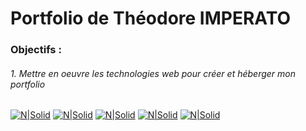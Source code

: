 # Portfolio de Théodore IMPERATO
### Objectifs :
###### 1. Mettre en oeuvre les technologies web pour créer et héberger mon portfolio

 [![N|Solid](https://imgur.com/eExJeiK.png)](https://nodesource.com/products/nsolid) [![N|Solid](https://imgur.com/8UhUYoD.png)](https://nodesource.com/products/nsolid) [![N|Solid](https://imgur.com/nbpyd1P.png)](https://nodesource.com/products/nsolid) [![N|Solid](https://imgur.com/keqgrtE.png)](https://nodesource.com/products/nsolid)       [![N|Solid](https://imgur.com/xvHGAvT.png)](https://nodesource.com/products/nsolid)

